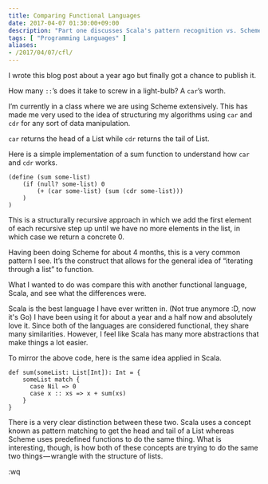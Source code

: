 ```yaml
---
title: Comparing Functional Languages
date: 2017-04-07 01:30:00+09:00
description: "Part one discusses Scala's pattern recognition vs. Scheme's operating on lists."
tags: [ "Programming Languages" ]
aliases:
- /2017/04/07/cfl/
---
```

 
I wrote this blog post about a year ago but finally got a chance to publish it.

How many `::`’s does it take to screw in a light-bulb? A `car`’s worth. 

I’m currently in a class where we are using Scheme extensively. This has made me very used to the idea of structuring my algorithms using `car` and `cdr` for any sort of data manipulation. 

`car` returns the head of a List while `cdr` returns the tail of List. 

Here is a simple implementation of a sum function to understand how `car` and `cdr` works.

```
(define (sum some-list)
    (if (null? some-list) 0
        (+ (car some-list) (sum (cdr some-list)))
    )
)
```

This is a structurally recursive approach in which we add the first element of each recursive step up until we have no more elements in the list, in which case we return a concrete 0.

Having been doing Scheme for about 4 months, this is a very common pattern I see. It’s the construct that allows for the general idea of “iterating through a list” to function. 

What I wanted to do was compare this with another functional language, Scala, and see what the differences were.

Scala is the best language I have ever written in. (Not true anymore :D, now it's Go) I have been using it for about a year and a half now and absolutely love it. Since both of the languages are considered functional, they share many similarities. However, I feel like Scala has many more abstractions that make things a lot easier.

To mirror the above code, here is the same idea applied in Scala.

```
def sum(someList: List[Int]): Int = {
    someList match {
      case Nil => 0
      case x :: xs => x + sum(xs)
    }
}
```

There is a very clear distinction between these two. Scala uses a concept known as pattern matching to get the head and tail of a List whereas Scheme uses predefined functions to do the same thing. What is interesting, though, is how both of these concepts are trying to do the same two things — wrangle with the structure of lists.

:wq
